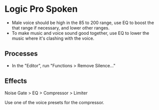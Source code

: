 # Logic Pro Spoken

- Male voice should be high in the 85 to 200 range, use EQ to boost the that range if necessary, and lower other ranges.
- To make music and voice sound good together, use EQ to lower the music where it's clashing with the voice.

## Processes

- In the "Editor", run "Functions > Remove Silence..."

## Effects

Noise Gate > EQ > Compressor > Limiter

Use one of the voice presets for the compressor.
